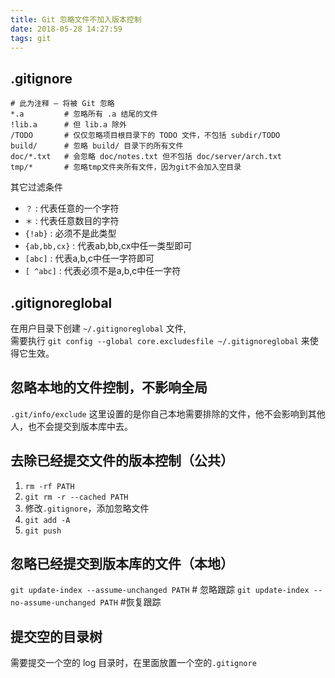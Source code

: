 ```yaml
---
title: Git 忽略文件不加入版本控制
date: 2018-05-28 14:27:59
tags: git
---
```


## .gitignore

```
# 此为注释 – 将被 Git 忽略
*.a         # 忽略所有 .a 结尾的文件
!lib.a      # 但 lib.a 除外
/TODO       # 仅仅忽略项目根目录下的 TODO 文件，不包括 subdir/TODO
build/      # 忽略 build/ 目录下的所有文件
doc/*.txt   # 会忽略 doc/notes.txt 但不包括 doc/server/arch.txt
tmp/*       # 忽略tmp文件夹所有文件，因为git不会加入空目录
```

其它过滤条件

* `？` : 代表任意的一个字符
* `＊` : 代表任意数目的字符
* `{!ab}` : 必须不是此类型
* `{ab,bb,cx}` : 代表ab,bb,cx中任一类型即可
* `[abc]` : 代表a,b,c中任一字符即可
* `[ ^abc]` : 代表必须不是a,b,c中任一字符

## .gitignoreglobal

在用户目录下创建 `~/.gitignoreglobal` 文件,  
需要执行 `git config --global core.excludesfile ~/.gitignoreglobal` 来使得它生效。

## 忽略本地的文件控制，不影响全局

`.git/info/exclude` 这里设置的是你自己本地需要排除的文件，他不会影响到其他人，也不会提交到版本库中去。

## 去除已经提交文件的版本控制（公共）

1. `rm -rf PATH`
2. `git rm -r --cached PATH`
3. 修改`.gitignore`，添加忽略文件
4. `git add -A`
5. `git push`

## 忽略已经提交到版本库的文件（本地）

`git update-index --assume-unchanged PATH`      # 忽略跟踪
`git update-index --no-assume-unchanged PATH`   #恢复跟踪

## 提交空的目录树

需要提交一个空的 log 目录时，在里面放置一个空的`.gitignore`